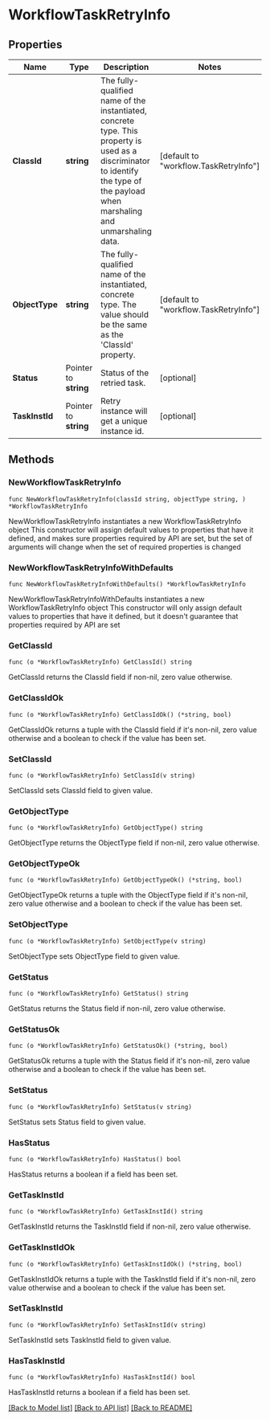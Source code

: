 # WorkflowTaskRetryInfo

## Properties

Name | Type | Description | Notes
------------ | ------------- | ------------- | -------------
**ClassId** | **string** | The fully-qualified name of the instantiated, concrete type. This property is used as a discriminator to identify the type of the payload when marshaling and unmarshaling data. | [default to "workflow.TaskRetryInfo"]
**ObjectType** | **string** | The fully-qualified name of the instantiated, concrete type. The value should be the same as the &#39;ClassId&#39; property. | [default to "workflow.TaskRetryInfo"]
**Status** | Pointer to **string** | Status of the retried task. | [optional] 
**TaskInstId** | Pointer to **string** | Retry instance will get a unique instance id. | [optional] 

## Methods

### NewWorkflowTaskRetryInfo

`func NewWorkflowTaskRetryInfo(classId string, objectType string, ) *WorkflowTaskRetryInfo`

NewWorkflowTaskRetryInfo instantiates a new WorkflowTaskRetryInfo object
This constructor will assign default values to properties that have it defined,
and makes sure properties required by API are set, but the set of arguments
will change when the set of required properties is changed

### NewWorkflowTaskRetryInfoWithDefaults

`func NewWorkflowTaskRetryInfoWithDefaults() *WorkflowTaskRetryInfo`

NewWorkflowTaskRetryInfoWithDefaults instantiates a new WorkflowTaskRetryInfo object
This constructor will only assign default values to properties that have it defined,
but it doesn't guarantee that properties required by API are set

### GetClassId

`func (o *WorkflowTaskRetryInfo) GetClassId() string`

GetClassId returns the ClassId field if non-nil, zero value otherwise.

### GetClassIdOk

`func (o *WorkflowTaskRetryInfo) GetClassIdOk() (*string, bool)`

GetClassIdOk returns a tuple with the ClassId field if it's non-nil, zero value otherwise
and a boolean to check if the value has been set.

### SetClassId

`func (o *WorkflowTaskRetryInfo) SetClassId(v string)`

SetClassId sets ClassId field to given value.


### GetObjectType

`func (o *WorkflowTaskRetryInfo) GetObjectType() string`

GetObjectType returns the ObjectType field if non-nil, zero value otherwise.

### GetObjectTypeOk

`func (o *WorkflowTaskRetryInfo) GetObjectTypeOk() (*string, bool)`

GetObjectTypeOk returns a tuple with the ObjectType field if it's non-nil, zero value otherwise
and a boolean to check if the value has been set.

### SetObjectType

`func (o *WorkflowTaskRetryInfo) SetObjectType(v string)`

SetObjectType sets ObjectType field to given value.


### GetStatus

`func (o *WorkflowTaskRetryInfo) GetStatus() string`

GetStatus returns the Status field if non-nil, zero value otherwise.

### GetStatusOk

`func (o *WorkflowTaskRetryInfo) GetStatusOk() (*string, bool)`

GetStatusOk returns a tuple with the Status field if it's non-nil, zero value otherwise
and a boolean to check if the value has been set.

### SetStatus

`func (o *WorkflowTaskRetryInfo) SetStatus(v string)`

SetStatus sets Status field to given value.

### HasStatus

`func (o *WorkflowTaskRetryInfo) HasStatus() bool`

HasStatus returns a boolean if a field has been set.

### GetTaskInstId

`func (o *WorkflowTaskRetryInfo) GetTaskInstId() string`

GetTaskInstId returns the TaskInstId field if non-nil, zero value otherwise.

### GetTaskInstIdOk

`func (o *WorkflowTaskRetryInfo) GetTaskInstIdOk() (*string, bool)`

GetTaskInstIdOk returns a tuple with the TaskInstId field if it's non-nil, zero value otherwise
and a boolean to check if the value has been set.

### SetTaskInstId

`func (o *WorkflowTaskRetryInfo) SetTaskInstId(v string)`

SetTaskInstId sets TaskInstId field to given value.

### HasTaskInstId

`func (o *WorkflowTaskRetryInfo) HasTaskInstId() bool`

HasTaskInstId returns a boolean if a field has been set.


[[Back to Model list]](../README.md#documentation-for-models) [[Back to API list]](../README.md#documentation-for-api-endpoints) [[Back to README]](../README.md)


